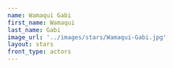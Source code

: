 ```yaml
---
name: Wamaqui Gabi
first_name: Wamaqui  
last_name: Gabi
image_url: '../images/stars/Wamaqui-Gabi.jpg'
layout: stars
front_type: actors
---
```

